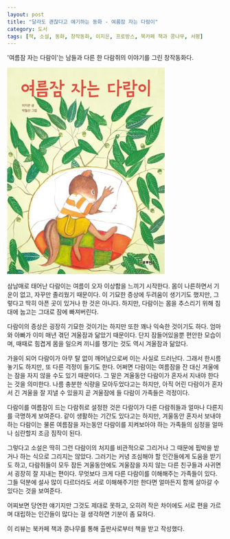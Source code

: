 ```yaml
---
layout: post
title: "달라도 괜찮다고 얘기하는 동화 - 여름잠 자는 다람이"
category: 도서
tags: [책, 소설, 동화, 창작동화, 이지은, 프로방스, 북카페 책과 콩나무, 서평]
---
```


'여름잠 자는 다람이'는
남들과 다른 한 다람쥐의 이야기를 그린 창작동화다.

![표지](/images/summer-hibernating-squirrel-book-h480.jpg)

삼남매로 태어난 다람이는 여름이 오자 이상함을 느끼기 시작한다.
몸이 나른하면서 기운이 없고, 자꾸만 졸리웠기 때문이다.
이 기묘한 증상에 두려움이 생기기도 했지만,
그렇다고 딱히 아픈 곳이 있거나 한 것은 아니다.
하지만, 다람이는 몸을 추스리기 위해 침대에 눕고는 그대로 잠에 빠져버린다.

다람이의 증상은 굉장히 기묘한 것이기는 하지만 또한 꽤나 익숙한 것이기도 하다.
엄마와 아빠가 이미 매년 겪던 겨울잠과 닮았기 때문이다.
단지 잠들어있을뿐 편안한 모습이며, 때때로 힘겹게 몸을 일으켜 끼니를 챙기는 것도 역시 겨울잠과 닮았다.

가을이 되어 다람이가 아무 탈 없이 깨어남으로써 이는 사실로 드러난다.
그래서 한시름 놓기도 하지만, 또 다른 걱정이 들기도 한다.
어쩌면 다람이는 여름잠을 잔 대신 겨울에는 잠을 자지 않을 수도 있기 때문이다.
그 말은 겨울동안 다람이가 혼자서 지내야 한다는 것을 의미한다.
나름 충분한 식량을 모아두었다고는 하지만,
아직 어린 다람이가 혼자서 긴 겨울을 잘 지낼 수 있을지 곧 겨울잠에 들 다람이 가족들은 걱정이다.

다람이를 여름잠이 드는 다람쥐로 설정한 것은 다람이가 다른 다람쥐들과 얼마나 다른지를 극명하게 보여준다.
같이 생활하는 기간도 있다고는 하지만,
겨울동안 혼자서 보내야 하는 다람이는 물론
여름잠을 자는동안 다람이를 지켜보아야 하는 가족들의 심정을 얼마나 심란할지 조금 짐작이 된다.

그렇다고 소설은 딱히 그런 다람이의 처지를 비관적으로 그리거나
그 때문에 핍박을 받거나 하는 식으로 그리지는 않았다.
그러기는 커녕 조심해야 할 인간들에게 도움을 받기도 하고,
다람쥐들이 모두 잠든 겨울동안에도 겨울잠을 자지 않는 다른 친구들과 사귀면서 굉장히 잘 지내는 편이다.
무엇보다 크게 다른 다람이를 이해해주는 가족들이 있다.
그들 덕분에 설사 많이 다르더라도 서로 이해해주기만 한다면 얼마든지 함께 살아갈 수 있다는 것을 보여준다.

어찌보면 당연한 얘기지만 그것도 제대로 못하고,
오히려 작은 차이에도 서로 편을 가르며 대립하는 인간들이 많다는 걸 생각하면 기분이 좀 묘하다.



<div class="im im-info">
이 리뷰는 북카페 책과 콩나무를 통해 출판사로부터 책을 받고 작성했다.
</div>
